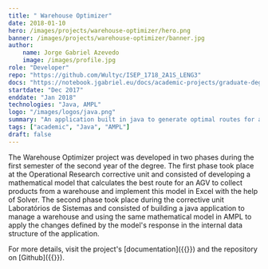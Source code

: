 ```yaml
---
title: " Warehouse Optimizer"
date: 2018-01-10
hero: /images/projects/warehouse-optimizer/hero.png
banner: /images/projects/warehouse-optimizer/banner.jpg
author:
    name: Jorge Gabriel Azevedo
    image: /images/profile.jpg
role: "Developer"
repo: "https://github.com/Wultyc/ISEP_1718_2A1S_LENG3"
docs: "https://notebook.jgabriel.eu/docs/academic-projects/graduate-degree/otimizador-armazem/"
startdate: "Dec 2017"
enddate: "Jan 2018"
technologies: "Java, AMPL"
logo: "/images/logos/java.png"
summary: "An application built in java to generate optimal routes for an AGV."
tags: ["academic", "Java", "AMPL"]
draft: false
---
```

<!--more-->
The Warehouse Optimizer project was developed in two phases during the first semester of the second year of the degree. The first phase took place at the Operational Research corrective unit and consisted of developing a mathematical model that calculates the best route for an AGV to collect products from a warehouse and implement this model in Excel with the help of Solver. The second phase took place during the corrective unit Laboratórios de Sistemas and consisted of building a java application to manage a warehouse and using the same mathematical model in AMPL to apply the changes defined by the model's response in the internal data structure of the application.

For more details, visit the project's [documentation]({{<param docs>}}) and the repository on [Github]({{<param repo>}}).